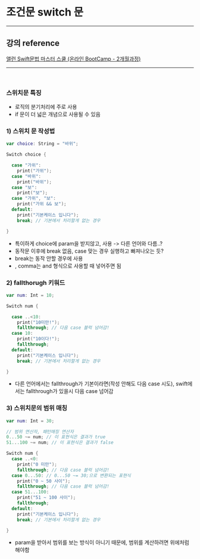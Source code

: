 # 조건문 switch 문

---

## 강의 reference

[앨런 Swift문법 마스터 스쿨 (온라인 BootCamp - 2개월과정)](https://www.inflearn.com/course/스위프트-문법-마스터-스쿨/dashboard)

---

<br>

### 스위치문 특징

- 로직의 분기처리에 주로 사용
- if 문이 더 넓은 개념으로 사용될 수 있음

### 1) 스위치 문 작성법

```swift
var choice: String = "바위";

Switch choice {

  case "가위":
    print("가위");
  case "바위":
    print("바위");
  case "보":
    print("보");
  case "가위", "보":
    print("가위 && 보");
  default:
    print("기본케이스 입니다");
    break; // 기본에서 처리할게 없는 경우

}

```

- 특이하게 choice에 param을 받지않고, 사용 -> 다른 언어와 다름..?
- 동작문 이후에 break 없음, case 맞는 경우 실행하고 빠져나오는 듯?
- break는 동작 안할 경우에 사용
- , comma는 and 형식으로 사용할 때 넣어주면 됨

### 2) fallthorugh 키워드

```swift
var num: Int = 10;

Switch num {

  case ..<10:
    print("10미만!");
    fallthrough; // 다음 case 블럭 넘어감!
  case 10:
    print("10이다!");
    fallthrough;
  default:
    print("기본케이스 입니다");
    break; // 기본에서 처리할게 없는 경우

}

```

- 다른 언어에서는 fallthrough가 기본이라면(작성 안해도 다음 case 시도), swift에서는 fallthrough가 있을시 다음 case 넘어감

### 3) 스위치문의 범위 매칭

```swift
var num: Int = 30;

// 범위 연산자, 패턴매칭 연산자
0...50 ~= num; // 이 표현식은 결과가 true
51...100 ~= num; // 이 표현식은 결과가 false

Switch num {
  case ..<0:
    print("0 미만");
    fallthrough; // 다음 case 블럭 넘어감!
  case 0...50: // 0...50 ~= 30;으로 변환되는 표현식
    print("0 ~ 50 사이");
    fallthrough; // 다음 case 블럭 넘어감!
  case 51...100:
    print("51 ~ 100 사이");
    fallthrough;
  default:
    print("기본케이스 입니다");
    break; // 기본에서 처리할게 없는 경우

}

```

- param을 받아서 범위를 보는 방식이 아니기 때문에, 범위를 계산하려면 위에처럼 해야함
